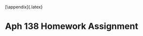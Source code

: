 <!-- start of the appendix -->

[\appendix]{.latex}

# Aph 138 Homework Assignment

<!-- &nbsp;&nbsp;&nbsp;&nbsp;&nbsp;&nbsp;&nbsp;&nbsp;&nbsp;&nbsp;&nbsp;&nbsp;&nbsp;![](./figs_04/appendix.svg) -->
